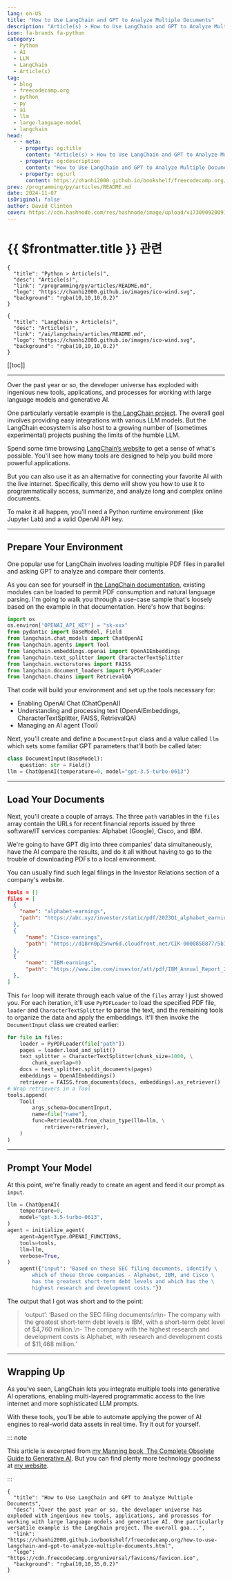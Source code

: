 ```yaml
---
lang: en-US
title: "How to Use LangChain and GPT to Analyze Multiple Documents"
description: "Article(s) > How to Use LangChain and GPT to Analyze Multiple Documents"
icon: fa-brands fa-python
category:
  - Python
  - AI
  - LLM
  - LangChain
  - Article(s)
tag:
  - blog
  - freecodecamp.org
  - python
  - py
  - ai
  - llm
  - large-language-model
  - langchain
head:
  - - meta:
    - property: og:title
      content: "Article(s) > How to Use LangChain and GPT to Analyze Multiple Documents"
    - property: og:description
      content: "How to Use LangChain and GPT to Analyze Multiple Documents"
    - property: og:url
      content: https://chanhi2000.github.io/bookshelf/freecodecamp.org/how-to-use-langchain-and-gpt-to-analyze-multiple-documents.html
prev: /programming/py/articles/README.md
date: 2024-11-07
isOriginal: false
author: David Clinton
cover: https://cdn.hashnode.com/res/hashnode/image/upload/v1730909200914/e75f3725-7453-49c0-b4e9-8b14fbc3b783.jpeg
---
```


# {{ $frontmatter.title }} 관련

```component VPCard
{
  "title": "Python > Article(s)",
  "desc": "Article(s)",
  "link": "/programming/py/articles/README.md",
  "logo": "https://chanhi2000.github.io/images/ico-wind.svg",
  "background": "rgba(10,10,10,0.2)"
}
```

```component VPCard
{
  "title": "LangChain > Article(s)",
  "desc": "Article(s)",
  "link": "/ai/langchain/articles/README.md",
  "logo": "https://chanhi2000.github.io/images/ico-wind.svg",
  "background": "rgba(10,10,10,0.2)"
}
```

[[toc]]

---

<SiteInfo
  name="How to Use LangChain and GPT to Analyze Multiple Documents"
  desc="Over the past year or so, the developer universe has exploded with ingenious new tools, applications, and processes for working with large language models and generative AI. One particularly versatile example is the LangChain project. The overall goa..."
  url="https://freecodecamp.org/news/how-to-use-langchain-and-gpt-to-analyze-multiple-documents"
  logo="https://cdn.freecodecamp.org/universal/favicons/favicon.ico"
  preview="https://cdn.hashnode.com/res/hashnode/image/upload/v1730909200914/e75f3725-7453-49c0-b4e9-8b14fbc3b783.jpeg"/>

Over the past year or so, the developer universe has exploded with ingenious new tools, applications, and processes for working with large language models and generative AI.

One particularly versatile example is [<FontIcon icon="iconfont icon-langchain"/>the LangChain project](https://langchain.com/). The overall goal involves providing easy integrations with various LLM models. But the LangChain ecosystem is also host to a growing number of (sometimes experimental) projects pushing the limits of the humble LLM.

Spend some time browsing [<FontIcon icon="iconfont icon-langchain"/>LangChain’s website](https://langchain.com/) to get a sense of what's possible. You'll see how many tools are designed to help you build more powerful applications.

But you can also use it as an alternative for connecting your favorite AI with the live internet. Specifically, this demo will show you how to use it to programmatically access, summarize, and analyze long and complex online documents.

To make it all happen, you’ll need a Python runtime environment (like Jupyter Lab) and a valid OpenAI API key.

---

## Prepare Your Environment

One popular use for LangChain involves loading multiple PDF files in parallel and asking GPT to analyze and compare their contents.

As you can see for yourself in [<FontIcon icon="iconfont icon-langchain"/>the LangChain documentation,](https://python.langchain.com/docs/integrations/toolkits/document_comparison_toolkit) existing modules can be loaded to permit PDF consumption and natural language parsing. I'm going to walk you through a use-case sample that's loosely based on the example in that documentation. Here's how that begins:

```py
import os
os.environ['OPENAI_API_KEY'] = "sk-xxx"
from pydantic import BaseModel, Field
from langchain.chat_models import ChatOpenAI
from langchain.agents import Tool
from langchain.embeddings.openai import OpenAIEmbeddings
from langchain.text_splitter import CharacterTextSplitter
from langchain.vectorstores import FAISS
from langchain.document_loaders import PyPDFLoader
from langchain.chains import RetrievalQA
```

That code will build your environment and set up the tools necessary for:

- Enabling OpenAI Chat (ChatOpenAI)
- Understanding and processing text (OpenAIEmbeddings, CharacterTextSplitter, FAISS, RetrievalQA)
- Managing an AI agent (Tool)

Next, you'll create and define a `DocumentInput` class and a value called `llm` which sets some familiar GPT parameters that'll both be called later:

```py
class DocumentInput(BaseModel):
    question: str = Field()
llm = ChatOpenAI(temperature=0, model="gpt-3.5-turbo-0613")
```

---

## Load Your Documents

Next, you'll create a couple of arrays. The three `path` variables in the `files` array contain the URLs for recent financial reports issued by three software/IT services companies: Alphabet (Google), Cisco, and IBM.

We're going to have GPT dig into three companies’ data simultaneously, have the AI compare the results, and do it all without having to go to the trouble of downloading PDFs to a local environment.

You can usually find such legal filings in the Investor Relations section of a company's website.

```json
tools = []
files = [
  {
    "name": "alphabet-earnings",
    "path": "https://abc.xyz/investor/static/pdf/2023Q1_alphabet_earnings_release.pdf",
  },
  {
      "name": "Cisco-earnings",
      "path": "https://d18rn0p25nwr6d.cloudfront.net/CIK-0000858877/5b3c172d-f7a3-4ecb-b141-03ff7af7e068.pdf",
  },
  {
      "name": "IBM-earnings",
      "path": "https://www.ibm.com/investor/att/pdf/IBM_Annual_Report_2022.pdf",
  },
]
```

This `for` loop will iterate through each value of the `files` array I just showed you. For each iteration, it'll use `PyPDFLoader` to load the specified PDF file, `loader` and `CharacterTextSplitter` to parse the text, and the remaining tools to organize the data and apply the embeddings. It'll then invoke the `DocumentInput` class we created earlier:

```py
for file in files:
    loader = PyPDFLoader(file["path"])
    pages = loader.load_and_split()
    text_splitter = CharacterTextSplitter(chunk_size=1000, \
        chunk_overlap=0)
    docs = text_splitter.split_documents(pages)
    embeddings = OpenAIEmbeddings()
    retriever = FAISS.from_documents(docs, embeddings).as_retriever()
# Wrap retrievers in a Tool
tools.append(
    Tool(
        args_schema=DocumentInput,
        name=file["name"],
        func=RetrievalQA.from_chain_type(llm=llm, \
            retriever=retriever),
    )
)
```

---

## Prompt Your Model

At this point, we're finally ready to create an agent and feed it our prompt as `input`.

```py
llm = ChatOpenAI(
    temperature=0,
    model="gpt-3.5-turbo-0613",
)
agent = initialize_agent(
    agent=AgentType.OPENAI_FUNCTIONS,
    tools=tools,
    llm=llm,
    verbose=True,
)
    agent({"input": "Based on these SEC filing documents, identify \
        which of these three companies - Alphabet, IBM, and Cisco \
        has the greatest short-term debt levels and which has the \
        highest research and development costs."})
```

The output that I got was short and to the point:

> ‘output’: ‘Based on the SEC filing documents:\\n\\n- The company with the greatest short-term debt levels is IBM, with a short-term debt level of $4,760 million.\\n- The company with the highest research and development costs is Alphabet, with research and development costs of $11,468 million.’

---

## Wrapping Up

As you’ve seen, LangChain lets you integrate multiple tools into generative AI operations, enabling multi-layered programmatic access to the live internet and more sophisticated LLM prompts.

With these tools, you’ll be able to automate applying the power of AI engines to real-world data assets in real time. Try it out for yourself.

::: note

This article is excerpted from [<FontIcon icon="fa-brands fa-amazon"/>my Manning book, The Complete Obsolete Guide to Generative AI](https://amazon.com/dp/1633436985). But you can find plenty more technology goodness at [<FontIcon icon="fas fa-globe"/>my website](https://bootstrap-it.com/).

:::

<!-- TODO: add ARTICLE CARD -->
```component VPCard
{
  "title": "How to Use LangChain and GPT to Analyze Multiple Documents",
  "desc": "Over the past year or so, the developer universe has exploded with ingenious new tools, applications, and processes for working with large language models and generative AI. One particularly versatile example is the LangChain project. The overall goa...",
  "link": "https://chanhi2000.github.io/bookshelf/freecodecamp.org/how-to-use-langchain-and-gpt-to-analyze-multiple-documents.html",
  "logo": "https://cdn.freecodecamp.org/universal/favicons/favicon.ico",
  "background": "rgba(10,10,35,0.2)"
}
```

